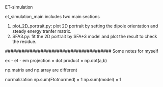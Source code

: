 ET-simulation

et_simulation_main includes two main sections
1. plot_2D_portrait.py: plot 2D portrait by setting the dipole orientation and steady energy tranfer matrix.
2. SFA3.py: fit the 2D portrait by SFA+3 model and plot the result to check the residue.




#######################################
Some notes for myself

ex - et - em
projection = dot product = np.dot(a,b)

np.matrix and np.array are different

normalization
np.sum(Ftotnormed) = 1 
np.sum(model) = 1
